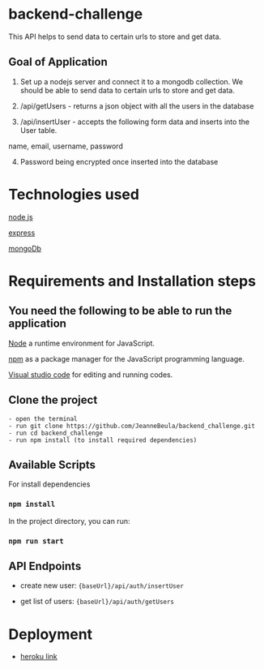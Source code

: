 # **backend-challenge**

This API helps to send data to certain urls to store and get data.

## **Goal of Application**

1. Set up a nodejs server and connect it to a mongodb collection. We should be able to send data to certain urls to store and get data.

2. /api/getUsers - returns a json object with all the users in the database

3. /api/insertUser - accepts the following form data and inserts into the User table.

name, email, username, password

4. Password being encrypted once inserted into the database

# **Technologies used**

[node js](https://nodejs.org/en/)

[express](https://expressjs.com/)

[mongoDb](http://mongodb.com/)

# **Requirements and Installation steps**

## **You need the following to be able to run the application**

[Node](https://nodejs.org/en/download/) a runtime environment for JavaScript.

[npm](https://www.npmjs.com/get-npm) as a package manager for the JavaScript programming language.

[Visual studio code](https://code.visualstudio.com/download) for editing and running codes.

## **Clone the project**

    - open the terminal
    - run git clone https://github.com/JeanneBeula/backend_challenge.git
    - run cd backend_challenge
    - run npm install (to install required dependencies)

## Available Scripts

For install dependencies

### `npm install `

In the project directory, you can run:

### `npm run start `

## API Endpoints

- create new user: `{baseUrl}/api/auth/insertUser`

- get list of users: `{baseUrl}/api/auth/getUsers `

# Deployment

- [heroku link](https://userstest-api.herokuapp.com/)
